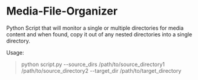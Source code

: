# Media-File-Organizer
Python Script that will monitor a single or multiple directories for media content and when found, copy it out of any nested directories into a single directory.

Usage:
>python script.py --source_dirs /path/to/source_directory1 /path/to/source_directory2 --target_dir /path/to/target_directory

